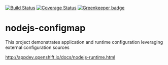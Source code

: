 [![Build Status](https://travis-ci.org/bucharest-gold/nodejs-configmap.svg?branch=master)](https://travis-ci.org/bucharest-gold/nodejs-configmap) [![Coverage Status](https://coveralls.io/repos/github/bucharest-gold/nodejs-configmap/badge.svg?branch=master)](https://coveralls.io/github/bucharest-gold/nodejs-configmap?branch=master) [![Greenkeeper badge](https://badges.greenkeeper.io/bucharest-gold/nodejs-configmap.svg)](https://greenkeeper.io/)


# nodejs-configmap
This project demonstrates application and runtime configuration leveraging external configuration sources

http://appdev.openshift.io/docs/nodejs-runtime.html
